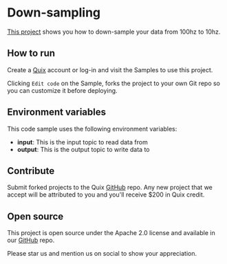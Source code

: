 # Down-sampling

[This project](https://github.com/quixio/quix-samples/tree/main/python/transformations/DownSampling) shows you how to down-sample your data from 100hz to 10hz.

## How to run

Create a [Quix](https://portal.platform.quix.ai/self-sign-up?xlink=github) account or log-in and visit the Samples to use this project.

Clicking `Edit code` on the Sample, forks the project to your own Git repo so you can customize it before deploying.

## Environment variables

This code sample uses the following environment variables:

- **input**: This is the input topic to read data from
- **output**: This is the output topic to write data to

## Contribute

Submit forked projects to the Quix [GitHub](https://github.com/quixio/quix-samples) repo. Any new project that we accept will be attributed to you and you'll receive $200 in Quix credit.

## Open source

This project is open source under the Apache 2.0 license and available in our [GitHub](https://github.com/quixio/quix-samples) repo.

Please star us and mention us on social to show your appreciation.

